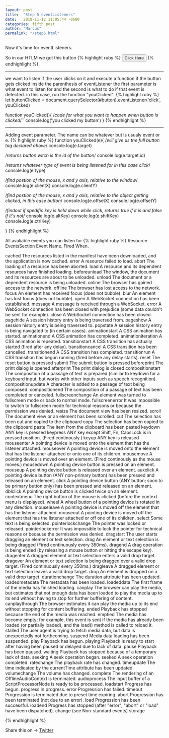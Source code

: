 ```yaml
---
layout: post
title:  "Step 5 eventListeners"
date:   2018-11-12 11:05:44 -0600
categories: fifth post
author: "Marcus"
permalink: "/step5.html"
---
```

Now it's time for eventListeners.

So in our HTLM we got this button
{% highlight ruby %}
<button id="button">Click Here</button>
 {% endhighlight %}

 ___

 we want to listen if the user clicks on it and execute a function if the button gets clicked
 inside the parenthesis of eventListener the first parameter is what event to listen for and the second is what to do if that event is detected.
 in this case, run the function "youClicked".
 {% highlight ruby %}
let buttonClicked = document.querySelector(#button).eventListener('click', youClicked)

function youClicked(){
    /*code for what you want to happen when button is clicked*/¨
  console.log('you clicked my button')
}
 {% endhighlight %}
 ___

Adding event parameter. The name can be whatever but is usualy event or e.
{% highlight ruby %}
function youClicked(e){
    /*will give us the full button tag declared above*/
console.log(e.target)

/*returns button witch is the id of the button*/
console.log(e.target.id)

/*returns whatever type of event is being listened for in this case click*/
console.log(e.type)

/*find postion of the mouse, x and y axis, relative to the window*/
console.log(e.clientX)
console.log(e.clientY)

/*find postion of the mouse, x and y axis, relative to the object getting clicked, in this case button*/
console.log(e.offsetX)
console.log(e.offsetY)

/*findout if spedific key is held down while click, returns true if it is and false if it's not*/
console.log(e.altKey)
console.log(e.shiftKey)
console.log(e.ctrlKey)

}
 {% endhighlight %}

 All avaliable events you can listen for
{% highlight ruby %}
 Resource EventsSection
Event Name.  	Fired When.

cached	The resources listed in the manifest have been downloaded, and the application is now cached.
error	A resource failed to load.
abort	The loading of a resource has been aborted.
load	A resource and its dependent resources have finished loading.
beforeunload	The window, the document and its resources are about to be unloaded.
unload	The document or a dependent resource is being unloaded.
online	The browser has gained access to the network.
offline	The browser has lost access to the network.
focus	An element has received focus (does not bubble).
blur	An element has lost focus (does not bubble).
open	A WebSocket connection has been established.
message	A message is received through a WebSocket.
error	A WebSocket connection has been closed with prejudice (some data couldn't be sent for example).
close	A WebSocket connection has been closed.
pagehide	A session history entry is being traversed from.
pageshow	A session history entry is being traversed to.
popstate	A session history entry is being navigated to (in certain cases).
animationstart	A CSS animation has started.
animationend	A CSS animation has completed.
animationiteration	A CSS animation is repeated.
transitionstart	A CSS transition has actually started (fired after any delay).
transitioncancel	A CSS transition has been cancelled.
transitionend	A CSS transition has completed.
transitionrun	A CSS transition has begun running (fired before any delay starts).
reset	The reset button is pressed
submit	The submit button is pressed
beforeprint	The print dialog is opened
afterprint	The print dialog is closed
compositionstart	The composition of a passage of text is prepared (similar to keydown for a keyboard input, but works with other inputs such as speech recognition).
compositionupdate	A character is added to a passage of text being composed.
compositionend	The composition of a passage of text has been completed or canceled.
fullscreenchange	An element was turned to fullscreen mode or back to normal mode.
fullscreenerror	It was impossible to switch to fullscreen mode for technical reasons or because the permission was denied.
resize	The document view has been resized.
scroll	The document view or an element has been scrolled.
cut	The selection has been cut and copied to the clipboard
copy	The selection has been copied to the clipboard
paste	The item from the clipboard has been pasted
keydown	ANY key is pressed
keypress	ANY key except Shift, Fn, CapsLock is in pressed position. (Fired continously.)
keyup	ANY key is released
mouseenter	A pointing device is moved onto the element that has the listener attached.
mouseover	A pointing device is moved onto the element that has the listener attached or onto one of its children.
mousemove	A pointing device is moved over an element. (Fired continously as the mouse moves.)
mousedown	A pointing device button is pressed on an element.
mouseup	A pointing device button is released over an element.
auxclick	A pointing device button (ANY non-primary button) has been pressed and released on an element.
click	A pointing device button (ANY button; soon to be primary button only) has been pressed and released on an element.
dblclick	A pointing device button is clicked twice on an element.
contextmenu	The right button of the mouse is clicked (before the context menu is displayed).
wheel	A wheel button of a pointing device is rotated in any direction.
mouseleave	A pointing device is moved off the element that has the listener attached.
mouseout	A pointing device is moved off the element that has the listener attached or off one of its children.
select	Some text is being selected.
pointerlockchange	The pointer was locked or released.
pointerlockerror	It was impossible to lock the pointer for technical reasons or because the permission was denied.
dragstart	The user starts dragging an element or text selection.
drag	An element or text selection is being dragged (Fired continuously every 350ms).
dragend	A drag operation is being ended (by releasing a mouse button or hitting the escape key).
dragenter	A dragged element or text selection enters a valid drop target.
dragover	An element or text selection is being dragged over a valid drop target. (Fired continuously every 350ms.)
dragleave	A dragged element or text selection leaves a valid drop target.
drop	An element is dropped on a valid drop target.
durationchange	The duration attribute has been updated.
loadedmetadata	The metadata has been loaded.
loadeddata	The first frame of the media has finished loading.
canplay	The browser can play the media, but estimates that not enough data has been loaded to play the media up to its end without having to stop for further buffering of content.
canplaythrough	The browser estimates it can play the media up to its end without stopping for content buffering.
ended	Playback has stopped because the end of the media was reached.
emptied	The media has become empty; for example, this event is sent if the media has already been loaded (or partially loaded), and the load() method is called to reload it.
stalled	The user agent is trying to fetch media data, but data is unexpectedly not forthcoming.
suspend	Media data loading has been suspended.
play	Playback has begun.
playing	Playback is ready to start after having been paused or delayed due to lack of data.
pause	Playback has been paused.
waiting	Playback has stopped because of a temporary lack of data.
seeking	A seek operation began.
seeked	A seek operation completed.
ratechange	The playback rate has changed.
timeupdate	The time indicated by the currentTime attribute has been updated.
volumechange	The volume has changed.
complete	The rendering of an OfflineAudioContext is terminated.
audioprocess	The input buffer of a ScriptProcessorNode is ready to be processed.
loadstart	Progress has begun.
progress	In progress.
error	Progression has failed.
timeout	Progression is terminated due to preset time expiring.
abort	Progression has been terminated (not due to an error).
load	Progression has been successful.
loadend	Progress has stopped (after "error", "abort" or "load" have been dispatched).
change (see Non-standard events)
storage

{% endhighlight %}
<div class="share-page">
  Share this on &rarr;
  <a href="https://twitter.com/intent/tweet?text={{ page.title }}&url={{ site.url }}{{ page.url }}&via={{ site.twitter_username }}&related={{ site.twitter_username }}" rel="nofollow" target="_blank" title="Share on Twitter">Twitter</a>
</div>
<div
class="just-comments"
data-apikey="e3ae52cc-c19b-4c15-b6eb-2156879027b0">
</div>
<script async src="https://just-comments.com/w.js"></script>